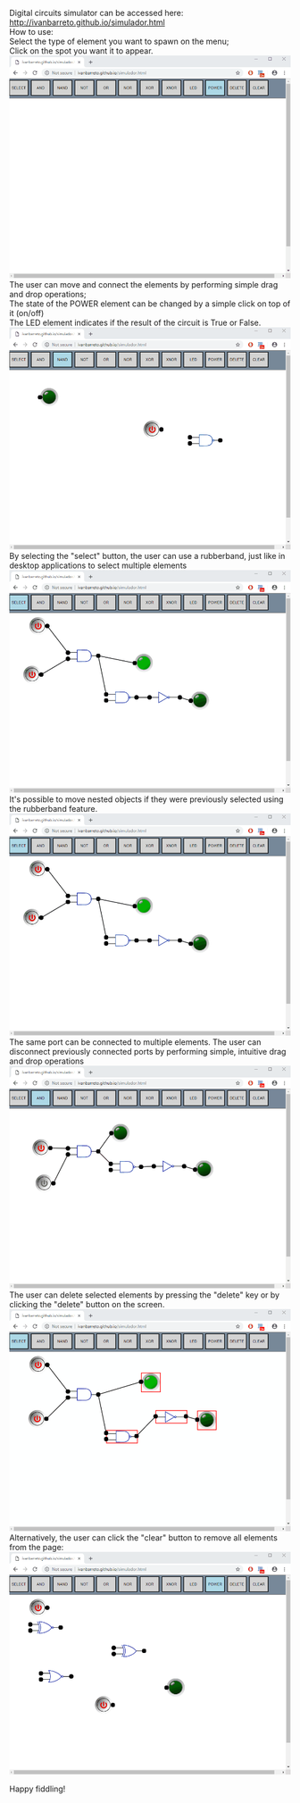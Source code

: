 Digital circuits simulator can be accessed here:  
http://ivanbarreto.github.io/simulador.html    
How to use:    
Select the type of element you want to spawn on the menu;  
Click on the spot you want it to appear.  
![](img/selectspawn.gif)
The user can move and connect the elements by performing simple drag and drop operations;  
The state of the POWER element can be changed by a simple click on top of it (on/off)  
The LED element indicates if the result of the circuit is True or False.
![](img/moveconnect.gif)
By selecting the "select" button, the user can use a rubberband, just like in desktop applications to select multiple elements
![](img/rubberbandandmove.gif)
It's possible to move nested objects if they were previously selected using the rubberband feature.
![](img/rubberbandandmove.gif)
The same port can be connected to multiple elements.  The user can disconnect previously connected ports by performing simple, intuitive drag and drop operations
![](img/multipleselect.gif)
The user can delete selected elements by pressing the "delete" key or by clicking the "delete" button on the screen.
![](img/deleting.gif)
Alternatively, the user can click the "clear" button to remove all elements from the page:
![](img/clear.gif)


Happy fiddling!
